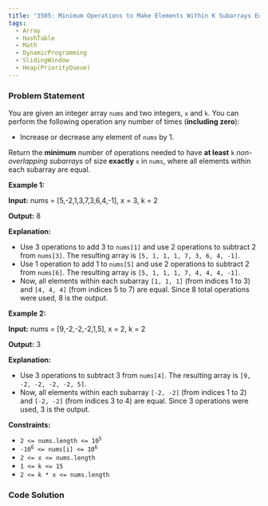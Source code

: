 ```yaml
---
title: "3505: Minimum Operations to Make Elements Within K Subarrays Equal"
tags:
  - Array
  - HashTable
  - Math
  - DynamicProgramming
  - SlidingWindow
  - Heap(PriorityQueue)
---
```

### Problem Statement

<p>You are given an integer array <code>nums</code> and two integers, <code>x</code> and <code>k</code>. You can perform the following operation any number of times (<strong>including zero</strong>):</p>

<ul>
	<li>Increase or decrease any element of <code>nums</code> by 1.</li>
</ul>

<p>Return the <strong>minimum</strong> number of operations needed to have <strong>at least</strong> <code>k</code> <em>non-overlapping <span data-keyword="subarray-nonempty">subarrays</span></em> of size <strong>exactly</strong> <code>x</code> in <code>nums</code>, where all elements within each subarray are equal.</p>


<p><strong class="example">Example 1:</strong></p>

<div class="example-block">
<p><strong>Input:</strong> <span class="example-io">nums = [5,-2,1,3,7,3,6,4,-1], x = 3, k = 2</span></p>

<p><strong>Output:</strong> <span class="example-io">8</span></p>

<p><strong>Explanation:</strong></p>

<ul>
	<li>Use 3 operations to add 3 to <code>nums[1]</code> and use 2 operations to subtract 2 from <code>nums[3]</code>. The resulting array is <code>[5, 1, 1, 1, 7, 3, 6, 4, -1]</code>.</li>
	<li>Use 1 operation to add 1 to <code>nums[5]</code> and use 2 operations to subtract 2 from <code>nums[6]</code>. The resulting array is <code>[5, 1, 1, 1, 7, 4, 4, 4, -1]</code>.</li>
	<li>Now, all elements within each subarray <code>[1, 1, 1]</code> (from indices 1 to 3) and <code>[4, 4, 4]</code> (from indices 5 to 7) are equal. Since 8 total operations were used, 8 is the output.</li>
</ul>
</div>

<p><strong class="example">Example 2:</strong></p>

<div class="example-block">
<p><strong>Input:</strong> <span class="example-io">nums = [9,-2,-2,-2,1,5], x = 2, k = 2</span></p>

<p><strong>Output:</strong> <span class="example-io">3</span></p>

<p><strong>Explanation:</strong></p>

<ul>
	<li>Use 3 operations to subtract 3 from <code>nums[4]</code>. The resulting array is <code>[9, -2, -2, -2, -2, 5]</code>.</li>
	<li>Now, all elements within each subarray <code>[-2, -2]</code> (from indices 1 to 2) and <code>[-2, -2]</code> (from indices 3 to 4) are equal. Since 3 operations were used, 3 is the output.</li>
</ul>
</div>


<p><strong>Constraints:</strong></p>

<ul>
	<li><code>2 &lt;= nums.length &lt;= 10<sup>5</sup></code></li>
	<li><code>-10<sup>6</sup> &lt;= nums[i] &lt;= 10<sup>6</sup></code></li>
	<li><code>2 &lt;= x &lt;= nums.length</code></li>
	<li><code>1 &lt;= k &lt;= 15</code></li>
	<li><code>2 &lt;= k * x &lt;= nums.length</code></li>
</ul>


### Code Solution

```python

```
